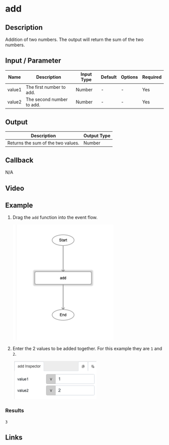 ﻿# add

## Description

Addition of two numbers. The output will return the sum of the two numbers.

## Input / Parameter

| Name | Description | Input Type | Default | Options | Required |
| ------ | ------ | ------ | ------ | ------ | ------ |
| value1 | The first number to add. | Number | - | - | Yes |
| value2 | The second number to add. | Number | - | - | Yes |

## Output

| Description | Output Type |
| ------ | ------ |
| Returns the sum of the two values. | Number |

## Callback

N/A

## Video


<!-- Format: [![Video]({image-path})]({url-link}) -->

## Example

1. Drag the `add` function into the event flow.

    ![](./add-step-1.png)

2. Enter the 2 values to be added together. For this example they are `1` and `2`.

    ![](./add-step-2.png)


### Results

```3```

## Links